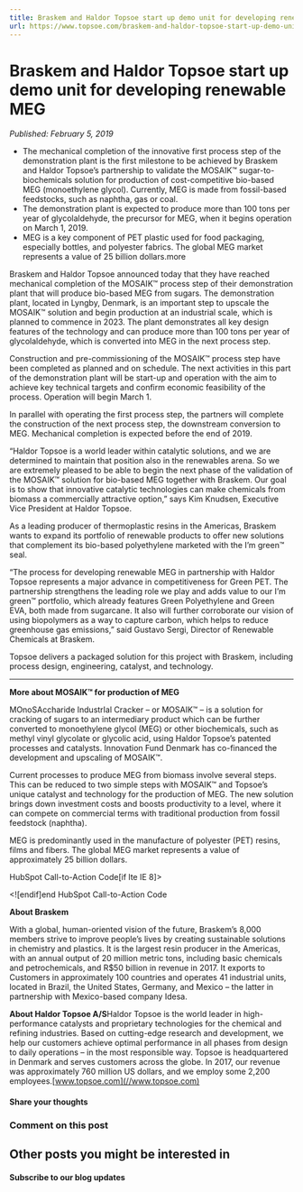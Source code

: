 ```yaml
---
title: Braskem and Haldor Topsoe start up demo unit for developing renewable MEG
url: https://www.topsoe.com/braskem-and-haldor-topsoe-start-up-demo-unit-for-developing-renewable-meg#main-content
---
```


# Braskem and Haldor Topsoe start up demo unit for developing renewable MEG

*Published: February 5, 2019*

- The mechanical completion of the innovative first process step of the demonstration plant is the first milestone to be achieved by Braskem and Haldor Topsoe’s partnership to validate the MOSAIK™ sugar-to-biochemicals solution for production of cost-competitive bio-based MEG (monoethylene glycol). Currently, MEG is made from fossil-based feedstocks, such as naphtha, gas or coal.
- The demonstration plant is expected to produce more than 100 tons per year of glycolaldehyde, the precursor for MEG, when it begins operation on March 1, 2019.
- MEG is a key component of PET plastic used for food packaging, especially bottles, and polyester fabrics. The global MEG market represents a value of 25 billion dollars.more

Braskem and Haldor Topsoe announced today that they have reached mechanical completion of the MOSAIK™ process step of their demonstration plant that will produce bio-based MEG from sugars. The demonstration plant, located in Lyngby, Denmark, is an important step to upscale the MOSAIK™ solution and begin production at an industrial scale, which is planned to commence in 2023. The plant demonstrates all key design features of the technology and can produce more than 100 tons per year of glycolaldehyde, which is converted into MEG in the next process step.

Construction and pre-commissioning of the MOSAIK™ process step have been completed as planned and on schedule. The next activities in this part of the demonstration plant will be start-up and operation with the aim to achieve key technical targets and confirm economic feasibility of the process. Operation will begin March 1.

In parallel with operating the first process step, the partners will complete the construction of the next process step, the downstream conversion to MEG. Mechanical completion is expected before the end of 2019.

“Haldor Topsoe is a world leader within catalytic solutions, and we are determined to maintain that position also in the renewables arena. So we are extremely pleased to be able to begin the next phase of the validation of the MOSAIK™ solution for bio-based MEG together with Braskem. Our goal is to show that innovative catalytic technologies can make chemicals from biomass a commercially attractive option,” says Kim Knudsen, Executive Vice President at Haldor Topsoe.

As a leading producer of thermoplastic resins in the Americas, Braskem wants to expand its portfolio of renewable products to offer new solutions that complement its bio-based polyethylene marketed with the I’m green™ seal.

“The process for developing renewable MEG in partnership with Haldor Topsoe represents a major advance in competitiveness for Green PET. The partnership strengthens the leading role we play and adds value to our I’m green™ portfolio, which already features Green Polyethylene and Green EVA, both made from sugarcane. It also will further corroborate our vision of using biopolymers as a way to capture carbon, which helps to reduce greenhouse gas emissions,” said Gustavo Sergi, Director of Renewable Chemicals at Braskem.

Topsoe delivers a packaged solution for this project with Braskem, including process design, engineering, catalyst, and technology.

***

**More about MOSAIK™ for production of MEG**

MOnoSAccharide IndustrIal Cracker – or MOSAIK™ – is a solution for cracking of sugars to an intermediary product which can be further converted to monoethylene glycol (MEG) or other biochemicals, such as methyl vinyl glycolate or glycolic acid, using Haldor Topsoe’s patented processes and catalysts. Innovation Fund Denmark has co-financed the development and upscaling of MOSAIK™.

Current processes to produce MEG from biomass involve several steps. This can be reduced to two simple steps with MOSAIK™ and Topsoe’s unique catalyst and technology for the production of MEG. The new solution brings down investment costs and boosts productivity to a level, where it can compete on commercial terms with traditional production from fossil feedstock (naphtha).

MEG is predominantly used in the manufacture of polyester (PET) resins, films and fibers. The global MEG market represents a value of approximately 25 billion dollars.

HubSpot Call-to-Action Code[if lte IE 8]><div id="hs-cta-ie-element"></div><![endif][](https://cta-redirect.hubspot.com/cta/redirect/2115834/7cbf3491-27e6-4d2e-8e07-2ab5a58a6280)end HubSpot Call-to-Action Code

**About Braskem**

With a global, human-oriented vision of the future, Braskem’s 8,000 members strive to improve people’s lives by creating sustainable solutions in chemistry and plastics. It is the largest resin producer in the Americas, with an annual output of 20 million metric tons, including basic chemicals and petrochemicals, and R$50 billion in revenue in 2017. It exports to Customers in approximately 100 countries and operates 41 industrial units, located in Brazil, the United States, Germany, and Mexico – the latter in partnership with Mexico-based company Idesa.

**About Haldor Topsoe A/S**Haldor Topsoe is the world leader in high-performance catalysts and proprietary technologies for the chemical and refining industries. Based on cutting-edge research and development, we help our customers achieve optimal performance in all phases from design to daily operations – in the most responsible way. Topsoe is headquartered in Denmark and serves customers across the globe. In 2017, our revenue was approximately 760 million US dollars, and we employ some 2,200 employees.[www.topsoe.com](//www.topsoe.com)

#### Share your thoughts

### Comment on this post

## Other posts you might be interested in

#### Subscribe to our blog updates